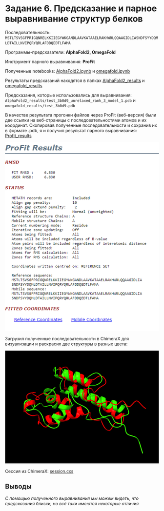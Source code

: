 # Задание 6. Предсказание и парное выравнивание структур белков

Последовательность: `MSTLTSVSGFPRIGQNRELKKIIEGYWKGANDLAAVKATAAELRAKHWRLQQAAGIDLIASNDFSYYDQMLDTAILLNVIPQRYQRLAFDDQEDTLFAMA`

Программы-предсказатели: **AlphaFold2, OmegaFold**

Инструмент парного выравнивания: **ProFit**

Полученные notebooks: [AlphaFold2.ipynb](/AlphaFold2.ipynb) и [omegafold.ipynb](/omegafold.ipynb)

Результаты предсказаний находятся в папках [AlphaFold2_results](/AlphaFold2_results) и [omegafold_results](/omegafold_results)

Предсказания, которые использовались для выравнивания: `AlphaFold2_results/test_3b0d9_unrelaxed_rank_3_model_1.pdb` и `omegafold_results/test_3b0d9.pdb`

В качестве результата прогонки файлов через ProFit (веб-версия) были две ссылки на веб-страницы с последовательностями атомов и их координат. Скопировав полученные последовательности и сохранив их в формате .pdb, я и получил результат парного выравнивания: [Profit_results](/ProFit_results)

![profit_res](/ProFit_results/profit_result.png)

Загрузил полученные последовательности в ChimeraX для визуализации и раскрасил две структуры в разные цвета:

![chimerax](/chimera.png)

Сессия из ChimeraX: [session.cxs](/session.cxs)

## Выводы
*С помощью полученного выравнивания мы можем видеть, что предсказания близки, но всё таки имеются некоторые отличия*
